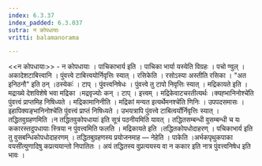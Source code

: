 ```yaml
---
index: 6.3.37
index_padded: 6.3.037
sutra: न कोपधायाः
vritti: balamanorama

---
```

<<न कोपधायाः>> - न कोपधायाः । पाचिकाभार्य इति । पाचिका भार्या यस्येति विग्रहः । पचो ण्वुल् । अकादेशटाबित्त्वानि । पुंवत्त्वे टाबित्त्वयोर्निवृत्तिः स्यात् । रसिकेति । रसोऽस्या अस्तीति रसिका । "अत इनिठनौ" इति ठन् ।ठस्येकः॑ । टाप् । पुंवत्त्वनिषेधः । पुंवत्त्वे तु टापो निवृत्तिः स्यात् । मद्रिकायते इति । मद्राख्ये देशविशेषे भवा मद्रिका ।मद्रवृज्योः कन् । टाप् । इत्त्वम् । मद्रिकेवाटचरतीत्यर्थः ।क्यह्भानिनोश्चे॑ति पुंवत्त्वं प्राप्तमिह निषिध्यते । मद्रिकामानिनीति । मद्रिकां मन्यत इत्यर्थेमनश्चे॑ति णिनिः । उपपदसमासः । इहापिक्यङ्भानिनोश्चे॑ति पुंवत्त्वं प्राप्तं निषिध्यते । उभयत्रापि पुंवत्त्वे टाबित्वर्योर्निवृत्तिः स्यात् । तद्धितवुग्रहणमिति ।न तद्धितवुकोपधायाः॑ इति सूत्रं पठनीयमिति यावत् । तद्धितसम्बन्धी वुसम्बन्धी च यः ककारस्तदुपधायाः स्त्रिया न पुंवत्त्वमिति फलति । मद्रिकायते इति ।तद्धितकोपधोदाहरण् । पचिकाभार्य इति तु वुसबन्धिकोपधोदाहरणम् । तद्धितबुग्रहणस्य प्रयोजनमाह — नेहेति । पाकेति ।अर्भकपृथुकपाका वयसी॑त्युणादिषु कप्रत्ययान्तो निपातितः । अयं तद्धितस्य वुप्रत्ययस्य वा न ककार इति नात्र पुंवत्त्वनिषेध इति भावः । 